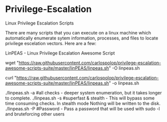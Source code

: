# Privilege-Escalation
Linux Privilege Escalation Scripts


There are many scripts that you can execute on a linux machine which automatically enumerate sytem information, processes, and files to locate privilege escelation vectors. Here are a few:

LinPEAS - Linux Privilege Escalation Awesome Script

wget "https://raw.githubusercontent.com/carlospolop/privilege-escalation-awesome-scripts-suite/master/linPEAS/linpeas.sh" -O linpeas.sh

curl "https://raw.githubusercontent.com/carlospolop/privilege-escalation-awesome-scripts-suite/master/linPEAS/linpeas.sh" -o linpeas.sh

./linpeas.sh -a #all checks - deeper system enumeration, but it takes longer to complete.
./linpeas.sh -s #superfast & stealth - This will bypass some time consuming checks. In stealth mode Nothing will be written to the disk.
./linpeas.sh -P #Password - Pass a password that will be used with sudo -l and bruteforcing other users
